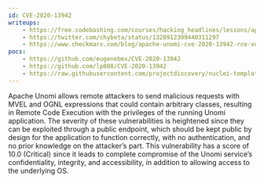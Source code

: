 ```yaml
---
id: CVE-2020-13942
writeups:
    - https://free.codebashing.com/courses/hacking_headlines/lessons/apache_unomi
    - https://twitter.com/chybeta/status/1328912309440311297
    - https://www.checkmarx.com/blog/apache-unomi-cve-2020-13942-rce-vulnerabilities-discovered/
pocs:
    - https://github.com/eugenebmx/CVE-2020-13942
    - https://github.com/lp008/CVE-2020-13942
    - https://raw.githubusercontent.com/projectdiscovery/nuclei-templates/master/cves/CVE-2020-13942.yaml
---
```

Apache Unomi allows remote attackers to send malicious requests with MVEL and OGNL expressions that could contain arbitrary classes, resulting in Remote Code Execution with the privileges of the running Unomi application. The severity of these vulnerabilities is heightened since they can be exploited through a public endpoint, which should be kept public by design for the application to function correctly, with no authentication, and no prior knowledge on the attacker’s part. This vulnerability has a score of 10.0 (Critical) since it leads to complete compromise of the Unomi service’s confidentiality, integrity, and accessibility, in addition to allowing access to the underlying OS.
